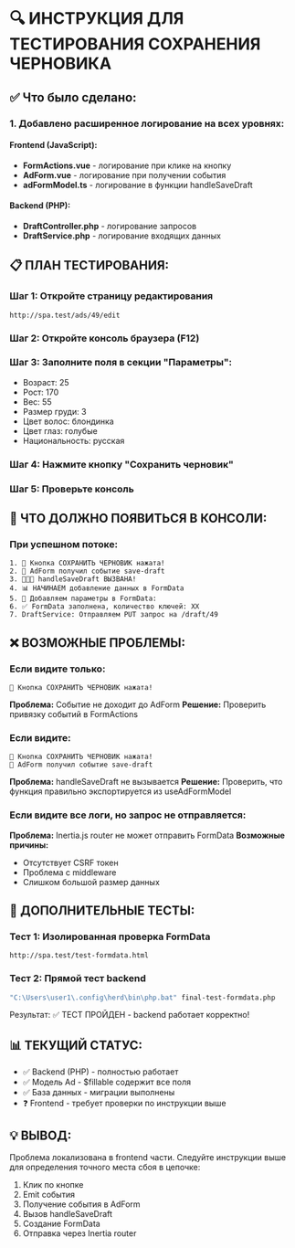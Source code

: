 # 🔍 ИНСТРУКЦИЯ ДЛЯ ТЕСТИРОВАНИЯ СОХРАНЕНИЯ ЧЕРНОВИКА

## ✅ Что было сделано:

### 1. Добавлено расширенное логирование на всех уровнях:

#### Frontend (JavaScript):
- **FormActions.vue** - логирование при клике на кнопку
- **AdForm.vue** - логирование при получении события
- **adFormModel.ts** - логирование в функции handleSaveDraft

#### Backend (PHP):
- **DraftController.php** - логирование запросов
- **DraftService.php** - логирование входящих данных

## 📋 ПЛАН ТЕСТИРОВАНИЯ:

### Шаг 1: Откройте страницу редактирования
```
http://spa.test/ads/49/edit
```

### Шаг 2: Откройте консоль браузера (F12)

### Шаг 3: Заполните поля в секции "Параметры":
- Возраст: 25
- Рост: 170
- Вес: 55
- Размер груди: 3
- Цвет волос: блондинка
- Цвет глаз: голубые
- Национальность: русская

### Шаг 4: Нажмите кнопку "Сохранить черновик"

### Шаг 5: Проверьте консоль

## 🎯 ЧТО ДОЛЖНО ПОЯВИТЬСЯ В КОНСОЛИ:

### При успешном потоке:
```
1. 🔵 Кнопка СОХРАНИТЬ ЧЕРНОВИК нажата!
2. 📍 AdForm получил событие save-draft
3. 🔴🔴🔴 handleSaveDraft ВЫЗВАНА!
4. 📊 НАЧИНАЕМ добавление данных в FormData
5. 📐 Добавляем параметры в FormData:
6. ✅ FormData заполнена, количество ключей: XX
7. DraftService: Отправляем PUT запрос на /draft/49
```

## ❌ ВОЗМОЖНЫЕ ПРОБЛЕМЫ:

### Если видите только:
```
🔵 Кнопка СОХРАНИТЬ ЧЕРНОВИК нажата!
```
**Проблема:** Событие не доходит до AdForm
**Решение:** Проверить привязку событий в FormActions

### Если видите:
```
🔵 Кнопка СОХРАНИТЬ ЧЕРНОВИК нажата!
📍 AdForm получил событие save-draft
```
**Проблема:** handleSaveDraft не вызывается
**Решение:** Проверить, что функция правильно экспортируется из useAdFormModel

### Если видите все логи, но запрос не отправляется:
**Проблема:** Inertia.js router не может отправить FormData
**Возможные причины:**
- Отсутствует CSRF токен
- Проблема с middleware
- Слишком большой размер данных

## 🧪 ДОПОЛНИТЕЛЬНЫЕ ТЕСТЫ:

### Тест 1: Изолированная проверка FormData
```
http://spa.test/test-formdata.html
```

### Тест 2: Прямой тест backend
```bash
"C:\Users\user1\.config\herd\bin\php.bat" final-test-formdata.php
```
Результат: ✅ ТЕСТ ПРОЙДЕН - backend работает корректно!

## 📊 ТЕКУЩИЙ СТАТУС:

- ✅ Backend (PHP) - полностью работает
- ✅ Модель Ad - $fillable содержит все поля
- ✅ База данных - миграции выполнены
- ❓ Frontend - требует проверки по инструкции выше

## 💡 ВЫВОД:

Проблема локализована в frontend части. Следуйте инструкции выше для определения точного места сбоя в цепочке:
1. Клик по кнопке
2. Emit события
3. Получение события в AdForm
4. Вызов handleSaveDraft
5. Создание FormData
6. Отправка через Inertia router